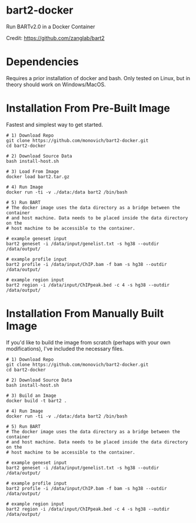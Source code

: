 # bart2-docker
Run BARTv2.0 in a Docker Container

Credit:
https://github.com/zanglab/bart2

# Dependencies
Requires a prior installation of docker and bash. Only tested on Linux, but in theory should work on Windows/MacOS.

# Installation From Pre-Built Image
Fastest and simplest way to get started.

```
# 1) Download Repo
git clone https://github.com/monovich/bart2-docker.git
cd bart2-docker

# 2) Download Source Data
bash install-host.sh

# 3) Load From Image
docker load bart2.tar.gz

# 4) Run Image
docker run -ti -v ./data:/data bart2 /bin/bash

# 5) Run BART
# The docker image uses the data directory as a bridge between the container 
# and host machine. Data needs to be placed inside the data directory on the 
# host machine to be accessible to the container.

# example geneset input
bart2 geneset -i /data/input/genelist.txt -s hg38 --outdir /data/output/

# example profile input
bart2 profile -i /data/input/ChIP.bam -f bam -s hg38 --outdir /data/output/

# example region input
bart2 region -i /data/input/ChIPpeak.bed -c 4 -s hg38 --outdir /data/output/
```

# Installation From Manually Built Image
If you'd like to build the image from scratch (perhaps with your own modifications), I've included the necessary files.

```
# 1) Download Repo
git clone https://github.com/monovich/bart2-docker.git
cd bart2-docker

# 2) Download Source Data
bash install-host.sh

# 3) Build an Image
docker build -t bart2 .

# 4) Run Image
docker run -ti -v ./data:/data bart2 /bin/bash

# 5) Run BART
# The docker image uses the data directory as a bridge between the container 
# and host machine. Data needs to be placed inside the data directory on the 
# host machine to be accessible to the container.

# example geneset input
bart2 geneset -i /data/input/genelist.txt -s hg38 --outdir /data/output/

# example profile input
bart2 profile -i /data/input/ChIP.bam -f bam -s hg38 --outdir /data/output/

# example region input
bart2 region -i /data/input/ChIPpeak.bed -c 4 -s hg38 --outdir /data/output/
```
